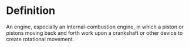 # Definition

An engine, especially an internal-combustion engine, in which a piston
or pistons moving back and forth work upon a crankshaft or other device
to create rotational movement.
